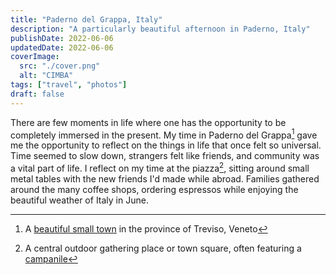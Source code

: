 ```yaml
---
title: "Paderno del Grappa, Italy"
description: "A particularly beautiful afternoon in Paderno, Italy"
publishDate: 2022-06-06
updatedDate: 2022-06-06
coverImage:
  src: "./cover.png"
  alt: "CIMBA"
tags: ["travel", "photos"]
draft: false
---
```


There are few moments in life where one has the opportunity to be completely immersed in the present. My time in Paderno del Grappa[^1] gave me the opportunity to reflect on the things in life that once felt so universal. Time seemed to slow down, strangers felt like friends, and community was a vital part of life. I reflect on my time at the piazza[^2], sitting around small metal tables with the new friends I'd made while abroad. Families gathered around the many coffee shops, ordering espressos while enjoying the beautiful weather of Italy in June.

[^1]: A [beautiful small town](https://en.wikipedia.org/wiki/Paderno_del_Grappa) in the province of Treviso, Veneto
[^2]: A central outdoor gathering place or town square, often featuring a [campanile](https://en.wikipedia.org/wiki/Bell_tower)
